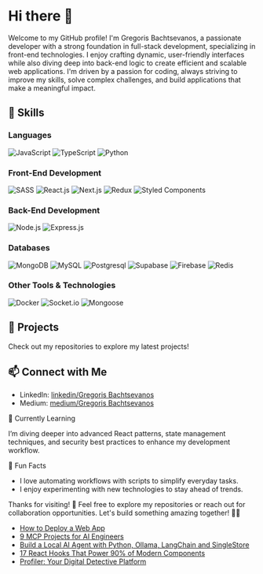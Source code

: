 # Hi there 👋

Welcome to my GitHub profile! I'm Gregoris Bachtsevanos, a passionate developer with a strong foundation in full-stack development, specializing in front-end technologies. I enjoy crafting dynamic, user-friendly interfaces while also diving deep into back-end logic to create efficient and scalable web applications. I'm driven by a passion for coding, always striving to improve my skills, solve complex challenges, and build applications that make a meaningful impact.

## 🌟 Skills

### Languages
![JavaScript](https://img.shields.io/badge/javascript-%23323330.svg?style=for-the-badge&logo=javascript&logoColor=%23F7DF1E)
![TypeScript](https://img.shields.io/badge/typescript-%23007ACC.svg?style=for-the-badge&logo=typescript&logoColor=white)
![Python](https://img.shields.io/badge/python-f6d049.svg?style=for-the-badge&logo=python&logoColor=346d9e)

### Front-End Development
![SASS](https://img.shields.io/badge/SASS-hotpink.svg?style=for-the-badge&logo=SASS&logoColor=white)
![React.js](https://img.shields.io/badge/reactjs-%2335495e.svg?style=for-the-badge&logo=react)
![Next.js](https://img.shields.io/badge/nextjs-272727.svg?style=for-the-badge&logo=next.js)
![Redux](https://img.shields.io/badge/redux-7348B6.svg?style=for-the-badge&logo=redux)
![Styled Components](https://img.shields.io/badge/styled%20components-%23323330.svg?style=for-the-badge&logo=styled-components&logoColor=%23F7DF1E0)

### Back-End Development
![Node.js](https://img.shields.io/badge/node.js-6DA55F?style=for-the-badge&logo=node.js&logoColor=black)
![Express.js](https://img.shields.io/badge/express.js-E8E8E8.svg?style=for-the-badge&logo=express&logoColor=black)

### Databases
![MongoDB](https://img.shields.io/badge/MongoDB-%234ea94b.svg?style=for-the-badge&logo=mongodb&logoColor=white)
![MySQL](https://img.shields.io/badge/mysql-3D6E93.svg?style=for-the-badge&logo=mysql&logoColor=F29121)
![Postgresql](https://img.shields.io/badge/postgesql-31648c.svg?style=for-the-badge&logo=postgresql&logoColor=F29121)
![Supabase](https://img.shields.io/badge/supabase-1c1c1c.svg?style=for-the-badge&logo=supabase&logoColor=3ed18f)
![Firebase](https://img.shields.io/badge/firebase-2A3545.svg?style=for-the-badge&logo=firebase&logoColor=ffcd33)
![Redis](https://img.shields.io/badge/redis-7A0C00.svg?style=for-the-badge&logo=redis&logoColor=FFFFFF)

### Other Tools & Technologies
![Docker](https://img.shields.io/badge/Docker-2396ec.svg?style=for-the-badge&logo=docker&logoColor=white)
![Socket.io](https://img.shields.io/badge/Socket.io-black?style=for-the-badge&logo=socket.io&badgeColor=010101)
![Mongoose](https://img.shields.io/badge/mongoose-darkred?style=for-the-badge&logo=mongoose)

 ## 📂 Projects
 
Check out my repositories to explore my latest projects!

## 📫 Connect with Me

- LinkedIn: [linkedin/Gregoris Bachtsevanos](https://www.linkedin.com/in/gregorisbachtsevanos)
- Medium: [medium/Gregoris Bachtsevanos](https://medium.com/@gregorisbachtsevanos)

🌱 Currently Learning

I’m diving deeper into advanced React patterns, state management techniques, and security best practices to enhance my development workflow.

🎨 Fun Facts

- I love automating workflows with scripts to simplify everyday tasks.
- I enjoy experimenting with new technologies to stay ahead of trends.

Thanks for visiting! 🎉 Feel free to explore my repositories or reach out for collaboration opportunities. Let's build something amazing together! 🚀🚀

<!-- daily.dev BOOKMARKS:START -->
- [How to Deploy a Web App](https://app.daily.dev/posts/drf30xGl3?utm_source=rss&utm_medium=bookmarks&utm_campaign=06rMuNpIVklSvFmAPp9Mv)
- [9 MCP Projects for AI Engineers](https://app.daily.dev/posts/3QZRrDjPR?utm_source=rss&utm_medium=bookmarks&utm_campaign=06rMuNpIVklSvFmAPp9Mv)
- [Build a Local AI Agent with Python, Ollama, LangChain and SingleStore](https://app.daily.dev/posts/o5UlQAX75?utm_source=rss&utm_medium=bookmarks&utm_campaign=06rMuNpIVklSvFmAPp9Mv)
- [17 React Hooks That Power 90% of Modern Components](https://app.daily.dev/posts/V2lNqvFzI?utm_source=rss&utm_medium=bookmarks&utm_campaign=06rMuNpIVklSvFmAPp9Mv)
- [Profiler: Your Digital Detective Platform](https://app.daily.dev/posts/XFPuZOIoy?utm_source=rss&utm_medium=bookmarks&utm_campaign=06rMuNpIVklSvFmAPp9Mv)
<!-- daily.dev BOOKMARKS:END -->
